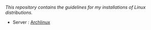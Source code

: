 *This repository contains the guidelines for my installations of Linux distributions.*

- Server : [Archlinux](archlinux/install.md)
